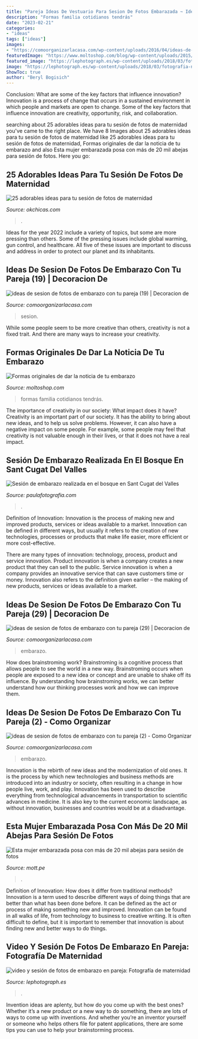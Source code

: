 ```yaml
---
title: "Pareja Ideas De Vestuario Para Sesion De Fotos Embarazada ~ Ideas De Sesion De Fotos De Embarazo Con Tu Pareja (19)"
description: "Formas familia cotidianos tendrás"
date: "2023-02-21"
categories:
- "ideas"
tags: ["ideas"]
images:
- "https://comoorganizarlacasa.com/wp-content/uploads/2016/04/ideas-de-sesion-de-fotos-de-embarazo-con-tu-pareja-2.jpg"
featuredImage: "https://www.moltoshop.com/blog/wp-content/uploads/2015/02/embarazo1.jpg"
featured_image: "https://lephotograph.es/wp-content/uploads/2018/03/fotografia-natural-de-embarazo-en-bilbao.jpg"
image: "https://lephotograph.es/wp-content/uploads/2018/03/fotografia-natural-de-embarazo-en-bilbao.jpg"
ShowToc: true
author: "Beryl Bogisich"
---
```



Conclusion: What are some of the key factors that influence innovation?
Innovation is a process of change that occurs in a sustained environment in which people and markets are open to change. Some of the key factors that influence innovation are creativity, opportunity, risk, and collaboration.

	

		
searching about 25 adorables ideas para tu sesión de fotos de maternidad you've came to the right place. We have 8 Images about 25 adorables ideas para tu sesión de fotos de maternidad like 25 adorables ideas para tu sesión de fotos de maternidad, Formas originales de dar la noticia de tu embarazo and also Esta mujer embarazada posa con más de 20 mil abejas para sesión de fotos. Here you go:
		
    
## 25 Adorables Ideas Para Tu Sesión De Fotos De Maternidad

<img loading=lazy src="https://www.okchicas.com/wp-content/uploads/2015/11/fotografías-de-embarazadas-3.jpg" onerror="this.onerror=null;this.src='https://tse2.mm.bing.net/th?id=OIP.9aUHALPDFkeWw6C2yjgEkgAAAA&amp;pid=15.1';" alt="25 adorables ideas para tu sesión de fotos de maternidad">

_Source: okchicas.com_

>. 

	

Ideas for the year 2022 include a variety of topics, but some are more pressing than others. Some of the pressing issues include global warming, gun control, and healthcare. All five of these issues are important to discuss and address in order to protect our planet and its inhabitants.

    
## Ideas De Sesion De Fotos De Embarazo Con Tu Pareja (19) | Decoracion De

<img loading=lazy src="http://comoorganizarlacasa.com/wp-content/uploads/2016/04/ideas-de-sesion-de-fotos-de-embarazo-con-tu-pareja-19.jpg" onerror="this.onerror=null;this.src='https://tse2.mm.bing.net/th?id=OIP.7SVgwgjB_4OG5t6aEVgiogHaLH&amp;pid=15.1';" alt="ideas de sesion de fotos de embarazo con tu pareja (19) | Decoracion de">

_Source: comoorganizarlacasa.com_

>sesion. 

	

While some people seem to be more creative than others, creativity is not a fixed trait. And there are many ways to increase your creativity.

    
## Formas Originales De Dar La Noticia De Tu Embarazo

<img loading=lazy src="https://www.moltoshop.com/blog/wp-content/uploads/2015/02/embarazo1.jpg" onerror="this.onerror=null;this.src='https://tse1.mm.bing.net/th?id=OIP.K5uNBCp611GWWvCw6sXn4wHaLB&amp;pid=15.1';" alt="Formas originales de dar la noticia de tu embarazo">

_Source: moltoshop.com_

>formas familia cotidianos tendrás. 

	

The importance of creativity in our society: What impact does it have?
Creativity is an important part of our society. It has the ability to bring about new ideas, and to help us solve problems. However, it can also have a negative impact on some people. For example, some people may feel that creativity is not valuable enough in their lives, or that it does not have a real impact.

    
## Sesión De Embarazo Realizada En El Bosque En Sant Cugat Del Valles

<img loading=lazy src="https://paulafotografia.com/wp-content/uploads/2013/06/fotografia-de-embarazadas-barcelona.jpg" onerror="this.onerror=null;this.src='https://tse2.mm.bing.net/th?id=OIP.Kr3esGQDXqYEUlpzdleWIAHaKX&amp;pid=15.1';" alt="Sesión de embarazo realizada en el bosque en Sant Cugat del Valles">

_Source: paulafotografia.com_

>. 

	

Definition of Innovation:
Innovation is the process of making new and improved products, services or ideas available to a market. Innovation can be defined in different ways, but usually it refers to the creation of new technologies, processes or products that make life easier, more efficient or more cost-effective.

There are many types of innovation: technology, process, product and service innovation. Product innovation is when a company creates a new product that they can sell to the public. Service innovation is when a company provides an innovative service that can save customers time or money. Innovation also refers to the definition given earlier – the making of new products, services or ideas available to a market.

    
## Ideas De Sesion De Fotos De Embarazo Con Tu Pareja (29) | Decoracion De

<img loading=lazy src="http://comoorganizarlacasa.com/wp-content/uploads/2016/04/ideas-de-sesion-de-fotos-de-embarazo-con-tu-pareja-29.jpg" onerror="this.onerror=null;this.src='https://tse2.mm.bing.net/th?id=OIP.3rdqEL0MBNIAweyJLAxUDQHaE7&amp;pid=15.1';" alt="ideas de sesion de fotos de embarazo con tu pareja (29) | Decoracion de">

_Source: comoorganizarlacasa.com_

>embarazo. 

	

How does brainstroming work?
Brainstroming is a cognitive process that allows people to see the world in a new way. Brainstroming occurs when people are exposed to a new idea or concept and are unable to shake off its influence. By understanding how brainstroming works, we can better understand how our thinking processes work and how we can improve them.

    
## Ideas De Sesion De Fotos De Embarazo Con Tu Pareja (2) - Como Organizar

<img loading=lazy src="https://comoorganizarlacasa.com/wp-content/uploads/2016/04/ideas-de-sesion-de-fotos-de-embarazo-con-tu-pareja-2.jpg" onerror="this.onerror=null;this.src='https://tse4.mm.bing.net/th?id=OIP.wB7uRm4y5YLpiw4hjUP3awHaLH&amp;pid=15.1';" alt="ideas de sesion de fotos de embarazo con tu pareja (2) - Como Organizar">

_Source: comoorganizarlacasa.com_

>embarazo. 

	

Innovation is the rebirth of new ideas and the modernization of old ones. It is the process by which new technologies and business methods are introduced into an industry or society, often resulting in a change in how people live, work, and play. Innovation has been used to describe everything from technological advancements in transportation to scientific advances in medicine. It is also key to the current economic landscape, as without innovation, businesses and countries would be at a disadvantage.

    
## Esta Mujer Embarazada Posa Con Más De 20 Mil Abejas Para Sesión De Fotos

<img loading=lazy src="https://mott.pe/noticias/wp-content/uploads/2017/09/Esta-mujer-embarazada-posa-con-más-de-20-mil-abejas-para-sesión-de-fotos-3.jpg" onerror="this.onerror=null;this.src='https://tse4.mm.bing.net/th?id=OIP.ONbrhmWuJUuUIfNYypGrGwHaKT&amp;pid=15.1';" alt="Esta mujer embarazada posa con más de 20 mil abejas para sesión de fotos">

_Source: mott.pe_

>. 

	

Definition of Innovation: How does it differ from traditional methods?
Innovation is a term used to describe different ways of doing things that are better than what has been done before. It can be defined as the act or process of making something new and improved. Innovation can be found in all walks of life, from technology to business to creative writing. It is often difficult to define, but it is important to remember that innovation is about finding new and better ways to do things.

    
## Video Y Sesión De Fotos De Embarazo En Pareja: Fotografía De Maternidad

<img loading=lazy src="https://lephotograph.es/wp-content/uploads/2018/03/fotografia-natural-de-embarazo-en-bilbao.jpg" onerror="this.onerror=null;this.src='https://tse2.mm.bing.net/th?id=OIP.7Pk4tfmvcs7Otk69sJoqewHaEH&amp;pid=15.1';" alt="video y sesión de fotos de embarazo en pareja: Fotografía de maternidad">

_Source: lephotograph.es_

>. 

	

Invention ideas are aplenty, but how do you come up with the best ones? Whether it’s a new product or a new way to do something, there are lots of ways to come up with inventions. And whether you’re an inventor yourself or someone who helps others file for patent applications, there are some tips you can use to help your brainstorming process.

